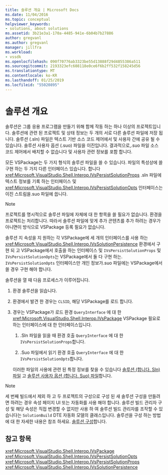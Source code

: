 ```yaml
---
title: 솔루션 개요 | Microsoft Docs
ms.date: 11/04/2016
ms.topic: conceptual
helpviewer_keywords:
- solutions, about solutions
ms.assetid: 3b21e3a1-170a-4485-941e-6b04b7b27886
author: gregvanl
ms.author: gregvanl
manager: jillfra
ms.workload:
- vssdk
ms.openlocfilehash: 090f70776ab3323be55d13888f29d4855386a511
ms.sourcegitcommit: 2193323efc608118e0ce6f6b2ff532f158245d56
ms.translationtype: MT
ms.contentlocale: ko-KR
ms.lasthandoff: 01/25/2019
ms.locfileid: "55020895"
---
```

# <a name="solutions-overview"></a>솔루션 개요
솔루션은 그룹 응용 프로그램을 만들기 위해 함께 작동 하는 하나 이상의 프로젝트입니다. 솔루션에 관련 된 프로젝트 및 상태 정보는 두 개의 서로 다른 솔루션 파일에 저장 됩니다. 솔루션 (.sln) 파일은 텍스트 기반 소스 코드 제어에서 및 사용자 간에 공유 될 수 있습니다. 솔루션 사용자 옵션 (.suo) 파일을 이진입니다. 결과적으로,.suo 파일 소스 코드 제어에서 배치할 수 없습니다 및 사용자 관련 정보를 포함 합니다.  
  
 모든 VSPackage는 두 가지 형식의 솔루션 파일을 쓸 수 있습니다. 파일의 특성상에 쓸 구현 하는 두 가지 다른 인터페이스 있습니다. 합니다 <xref:Microsoft.VisualStudio.Shell.Interop.IVsPersistSolutionProps> .sln 파일에 텍스트 정보를 기록 하는 인터페이스 및 <xref:Microsoft.VisualStudio.Shell.Interop.IVsPersistSolutionOpts> 인터페이스는 이진 스트림을.suo 파일에 씁니다.  
  
> [!NOTE]
>  프로젝트를 명시적으로 솔루션 파일에 자체에 대 한 항목을 쓸 필요가 없습니다. 환경을 프로젝트는 처리합니다. 따라서 솔루션 파일에 맞게 추가 콘텐츠를 추가 하려는 경우가 아니면이 방식으로 VSPackage 등록 필요가 없습니다.  
  
 솔루션 지 속성을 지 원하는 각 VSPackage에 세 개의 인터페이스를 사용 하는 <xref:Microsoft.VisualStudio.Shell.Interop.IVsSolutionPersistence> 환경에서 구현 되 고 VSPackage에서 호출을 하는 인터페이스 및 `IVsPersistSolutionProps` 및 `IVsPersistSolutionOpts`는 VSPackage에서 둘 다 구현 하는. `IVsPersistSolutionOpts` 인터페이스만 개인 정보가.suo 파일에는 VSPackage에서 쓸 경우 구현 해야 합니다.  
  
 솔루션을 열 때 다음 프로세스가 이루어집니다.  
  
1. 환경 솔루션을 읽습니다.  
  
2. 환경에서 발견 한 경우는 `CLSID`, 해당 VSPackage를 로드 합니다.  
  
3. 경우는 VSPackage가 로드 환경 `QueryInterface` 에 대 한 <xref:Microsoft.VisualStudio.Shell.Interop.IVsPackage> VSPackage 필요로 하는 인터페이스에 대 한 인터페이스입니다.  
  
   1.  .Sln 파일을 읽을 때 환경 호출 `QueryInterface` 에 대 한 `IVsPersistSolutionProps`합니다.  
  
   2.  .Suo 파일에서 읽기 환경 호출 `QueryInterface` 에 대 한 `IVsPersistSolutionOpts`합니다.  
  
   이러한 파일의 사용에 관련 된 특정 정보를 찾을 수 있습니다 [솔루션 (합니다. Sln) 파일](../../extensibility/internals/solution-dot-sln-file.md) 고 [솔루션 사용자 옵션 (합니다. Suo) 파일](../../extensibility/internals/solution-user-options-dot-suo-file.md)합니다.  
  
> [!NOTE]
>  세 번째 빌드에서 제외 하 고 두 프로젝트의 구성으로 구성 된 새 솔루션 구성을 만들려면 하려는 경우 속성 페이지 UI 또는 자동화를 사용 해야 합니다. 솔루션 빌드 관리자 구성 및 해당 속성은 직접 변경할 수 없지만 사용 하 여 솔루션 빌드 관리자를 조작할 수 있습니다는 `SolutionBuild` DTE 자동화 모델의 클래스입니다. 솔루션을 구성 하는 방법에 대 한 자세한 내용은 참조 하세요. [솔루션 구성](../../extensibility/internals/solution-configuration.md)합니다.  
  
## <a name="see-also"></a>참고 항목  
 <xref:Microsoft.VisualStudio.Shell.Interop.IVsPackage>   
 <xref:Microsoft.VisualStudio.Shell.Interop.IVsPersistSolutionOpts>   
 <xref:Microsoft.VisualStudio.Shell.Interop.IVsPersistSolutionProps>   
 <xref:Microsoft.VisualStudio.Shell.Interop.IVsSolutionPersistence>